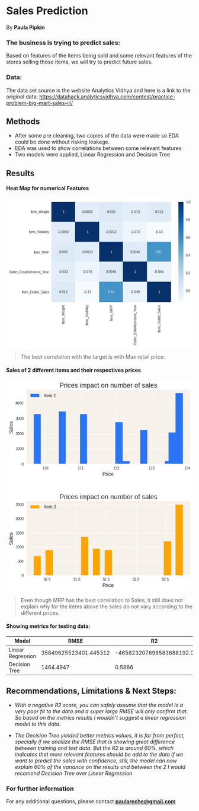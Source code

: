 
# Sales Prediction 

By **Paula Pipkin** 

### The business is trying to predict sales:

Based on features of the items being sold and some relevant features of the stores selling those items, we will try to predict future sales.


### Data:

The data set source is the website Analytics Vidhya and here is a link to the original data:
https://datahack.analyticsvidhya.com/contest/practice-problem-big-mart-sales-iii/

## Methods

- After some pre cleaning, two copies of the data were made so EDA could be done without risking leakage.  
- EDA was used to show correlations between some relevant features
- Two models were applied, Linear Regression and Decision Tree


## Results



#### Heat Map for numerical Features
![sample image](heatmap(1).jpg)

> The best correlation with the target is with Max retail price.

#### Sales of 2 different items and their respectives prices

![sample image](items1.jpg)

> Even though MRP has the best correlation to Sales, it still does not explain why for the items above the sales do not vary according to the different prices.

#### Showing metrics for testing data:

| Model         | RMSE                   | R2       |
| ------------- | -----------------------| -------- |
| Linear Regression | 35849625523401.445312	 | -465823207696583688192.0 |
| Decision Tree | 1464.4947              | 0.5886  |



## Recommendations, Limitations & Next Steps:

- *With a negative R2 score, you can safely assume that the model is a very poor fit to the data and a super large RMSE will only confirm that.
So based on the metrics results I wouldn't suggest a linear regression model to this data.* 


- *The Decision Tree yielded better metrics values, it is far from perfect, specially if we anallize the RMSE that is showing great difference between training and test data. But the R2 is around 60%, which indicates that more relevant features should be add to the data if we want to predict the sales with confidence, still, the model can now explain 60% of the variance on the results and between the 2 I would recomend Decision Tree over Linear Regression*  


### For further information


For any additional questions, please contact **paulareche@gmail.com**
